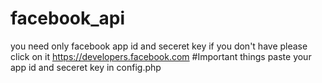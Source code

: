 # facebook_api
you need only facebook app id and seceret key if you don't have please click on it https://developers.facebook.com #Important things paste your app id and seceret key in config.php
